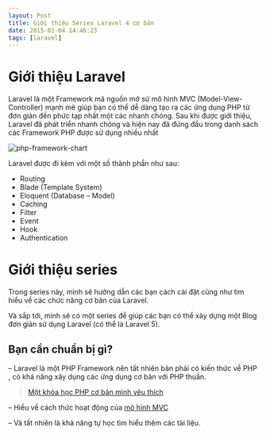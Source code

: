 ```yaml
---
layout: Post
title: Giới thiệu Series Laravel 4 cơ bản
date: 2015-01-04 14:46:23
tags: [laravel]
---
```


# Giới thiệu Laravel

Laravel là một Framework mã nguồn mở sử mô hình MVC (Model-View-Controller) mạnh mẽ giúp bạn có thể dễ dàng tạo ra các ứng dụng PHP từ đơn giản đến phức tạp nhất một các nhanh chóng. Sau khi được giới thiệu, Laravel đã phát triển nhanh chóng và hiện nay đã đứng đầu trong danh sách các Framework PHP được sử dụng nhiều nhất

![php-framework-chart](http://res.cloudinary.com/khoanguyen/image/upload/v1420479372/php-framework-chart_gxmkin.png)

Laravel được đi kèm với một số thành phần như sau:

* Routing
* Blade (Template System)
* Eloquent (Database – Model)
* Caching
* Filter
* Event
* Hook
* Authentication

# Giới thiệu series

Trong series này, mình sẽ hướng dẫn các bạn cách cài đặt cũng như tìm hiểu về các chức năng cơ bản của Laravel.

Và sắp tới, mình sẽ có một series để giúp các bạn có thể xây dựng một Blog đơn giản sử dụng Laravel (có thể là Laravel 5).

## Bạn cần chuẩn bị gì?

 – Laravel là một PHP Framework nên tất nhiên bản phải có kiến thức về PHP , có khả năng xây dụng các ứng dụng cơ bản với PHP thuần.

 > [Một khóa học PHP cơ bản mình yêu thích](https://www.youtube.com/playlist?list=PLv6GftO355AsZFXlWLKob6tMsWZa4VCY1)

 – Hiểu về cách thức hoạt động của [mô hình MVC](/tim-hieu-mo-hinh-mvc-la-gi/ "Tìm hiểu mô hình MVC là gì?")

 – Và tất nhiên là khả năng tự học tìm hiểu thêm các tài liệu.
